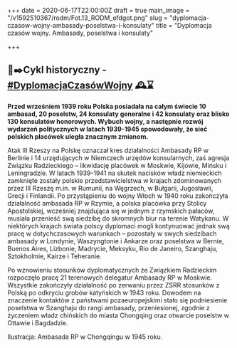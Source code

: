 +++
date = 2020-06-17T22:00:00Z
draft = true
main_image = "/v1592510367/rodm/Fot.13_RODM_efdgot.png"
slug = "dyplomacja-czasow-wojny-ambasady-poselstwa-i-konsulaty"
title = "Dyplomacja czasów wojny. Ambasady, poselstwa i konsulaty"

+++
## 📜✒️Cykl historyczny - [#DyplomacjaCzasówWojny](https://www.facebook.com/hashtag/dyplomacjaczas%C3%B3wwojny?source=feed_text&epa=HASHTAG&__xts__%5B0%5D=68.ARBGHv06gMDPAP6cd_qLlWcu3dciHV2_8SSgZBiyVLxZ_itchJhmv3nux0NGgK91KtHYU0Brr3ZXP7EknCFcfZXgOQVB75RYqTHjyUzma4tPbuyw7ehIuuq7ek6Wha37paxxhIQzuJij148U9QmX1sdAC4i7hCkVPRuWWuJRoCyF3oXkQVL_JeUvit877a4Ovcr_i1H1LiEm9bbb8QL7WQ-wrpsMVQMM9ihAm3Q5a7snfVklcesGPJCSx1X9aU5JeOSrL2ZnBlYeOgdgm7X77hFXV57IR6Z9gfVNhq9hLGfdJ_tDEod04DsaOt_ONRwmFxWCDygDH5aW9KfGvRAkJIc&__tn__=%2ANK-R) 🕰⌛️

**Przed wrześniem 1939 roku Polska posiadała na całym świecie 10 ambasad, 20 poselstw, 24 konsulaty generalne i 42 konsulaty oraz blisko 130 konsulatów honorowych. Wybuch wojny, a następnie rozwój wydarzeń politycznych w latach 1939-1945 spowodowały, że sieć polskich placówek uległa znacznym zmianom.** 

Atak III Rzeszy na Polskę oznaczał kres działalności Ambasady RP w Berlinie i 14 urzędujących w Niemczech urzędów konsularnych, zaś agresja Związku Radzieckiego – likwidację placówek w Moskwie, Kijowie, Mińsku i Leningradzie. W latach 1939-1941 na skutek nacisków władz niemieckich zamknięte zostały polskie przedstawicielstwa w krajach zdominowanych przez III Rzeszę m.in. w Rumunii, na Węgrzech, w Bułgarii, Jugosławii, Grecji i Finlandii. Po przystąpieniu do wojny Włoch w 1940 roku zakończyła działalność ambasada RP w Rzymie, a polska placówka przy Stolicy Apostolskiej, wcześniej znajdująca się w jednym z rzymskich pałaców, musiała przenieść swą siedzibę do skromnych biur na terenie Watykanu. W niektórych krajach świata polscy dyplomaci mogli kontynuować jednak swą pracę w dotychczasowych warunkach – pozostały w swych siedzibach ambasady w Londynie, Waszyngtonie i Ankarze oraz poselstwa w Bernie, Buenos Aires, Lizbonie, Madrycie, Meksyku, Rio de Janeiro, Szanghaju, Sztokholmie, Kairze i Teheranie.

Po wznowieniu stosunków dyplomatycznych ze Związkiem Radzieckim rozpoczęło pracę 21 terenowych delegatur Ambasady RP w Moskwie. Wszystkie zakończyły działalność po zerwaniu przez ZSRR stosunków z Polską po odkryciu grobów katyńskich w 1943 roku. Dowodem na znaczenie kontaktów z państwami pozaeuropejskimi stało się podniesienie poselstwa w Szanghaju do rangi ambasady, przeniesionej, zgodnie z życzeniem władz chińskich do miasta Chongqing oraz otwarcie poselstw w Ottawie i Bagdadzie.

Ilustracja: Ambasada RP w Chongqingu w 1945 roku.